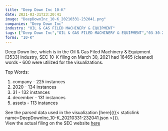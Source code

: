 ```yaml
---
title: "Deep Down Inc 10-K"
date: 2021-03-31T23:20:41
image: "DeepDownInc_10-K_20210331-232041.png"
companies: "Deep Down Inc"
industry: "OIL & GAS FILED MACHINERY & EQUIPMENT"
tags: ["Deep Down Inc","OIL & GAS FILED MACHINERY & EQUIPMENT","03-30-2021","10-K"]
forms: "10-K"
---
```

Deep Down Inc, which is in the Oil & Gas Filed Machinery & Equipment [3533] industry, SEC 10-K filing on March 30, 2021 had 16465 (cleaned) words - 600 were utilized for the visualizations.

Top Words:
1. company - 225 instances
2. 2020 - 134 instances
3. 31 - 132 instances
4. december - 131 instances
5. assets - 113 instances


See the parsed data used in the visualization [here]({{< staticlink name=DeepDownInc_10-K_20210331-232041.json >}}).  
View the actual filing on the SEC website [here](https://www.sec.gov/Archives/edgar/data/1110607/0001683168-21-001100.txt)